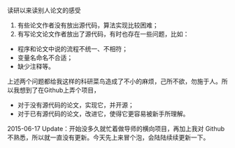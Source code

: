 读研以来读别人论文的感受
1. 有些论文作者没有放出源代码，算法实现比较困难；
2. 有写论文论文作者放出了源代码，有时也存在一些问题，比如：
  * 程序和论文中说的流程不统一、不相符；
  * 变量名命名不合适；
  * 缺少注释等。

上述两个问题都给我这样的科研菜鸟造成了不小的麻烦，己所不欲，勿施于人。所以我想到了在Github上弄个项目，

* 对于没有源代码的论文，实现它，并开源；
* 对于已有源代码的论文，改进它，使得它更容易被新手所理解。

2015-06-17 Update：开始没多久就忙着做导师的横向项目，再加上我对 Github 不熟悉，所以就一直没有更新。今天先上来冒个泡，会陆陆续续更新一下。